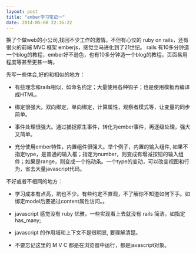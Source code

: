 ```yaml
---
layout: post
title: "ember学习笔记一"
date: 2014-05-08 22:16:22
---
```


换了个做web的小公司,找回不少工作的激情。不但有心仪的 ruby on rails，还有很火的前端 MVC 框架 emberjs，感觉立马进化到了21世纪。
rails 有10多分钟造一个blog的教程，ember好不逊色，也有10多分钟造一个blog的教程，页面易用程度等甚至更甚一畴。

先写一些体会,好的和相似的地方：

 - 有些理念和rails相似，如命名约定；大量使用各种钩子；也是使用模板再编译成HTML。
 
 -  绑定很强大。双向绑定，单向绑定，计算属性，观察者模式等，让变量的同步简单。
 
 - 事件处理很强大。通过捕捉原生事件，转化为ember事件，再逐级处理，强大又简单。
 
 - 充分使用ember特性，内置组件很强大。举个例子，内置的输入组件, 如果不指定type，是普通的输入框；指定为number，则变成有增减按钮的输入组件；如果是range，则变成一个拖动条。一个type的变动，可以改变视图和行为，省去大量javascript代码。

不好或者不相同的地方：

 - 学习成本有点高，坑也不少。有些约定不直观，不了解你不知道如何下手。如绑定model后要通过content属性访问。。

 - javascript 感觉没有 ruby 优雅，一些实现看上去就没有 rails 简洁。如指定 has_many; 
 
 - javascript 的作用域和上下文不是很明显, 要理解清楚。

 - 不要忘记这里的 M V C 都是在浏览器中运行，都是javascript对象。

